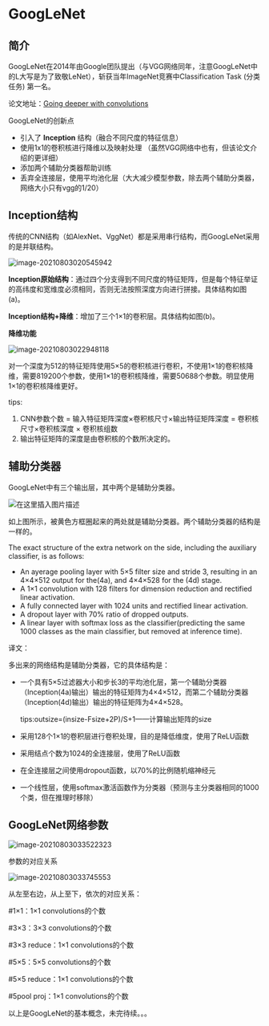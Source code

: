 # GoogLeNet

## 简介

GoogLeNet在2014年由Google团队提出（与VGG网络同年，注意GoogLeNet中的L大写是为了致敬LeNet），斩获当年ImageNet竞赛中Classification Task (分类任务) 第一名。

论文地址：[Going deeper with convolutions](https://arxiv.org/abs/1409.4842)

GoogLeNet的创新点

- 引入了 **Inception** 结构（融合不同尺度的特征信息）
- 使用1x1的卷积核进行降维以及映射处理 （虽然VGG网络中也有，但该论文介绍的更详细）
- 添加两个辅助分类器帮助训练
- 丢弃全连接层，使用平均池化层（大大减少模型参数，除去两个辅助分类器，网络大小只有vgg的1/20）

## Inception结构

传统的CNN结构（如AlexNet、VggNet）都是采用串行结构，而GoogLeNet采用的是并联结构。

![image-20210803020545942](C:\Users\Lenovo\AppData\Roaming\Typora\typora-user-images\image-20210803020545942.png)

**Inception原始结构**：通过四个分支得到不同尺度的特征矩阵，但是每个特征举证的高纬度和宽维度必须相同，否则无法按照深度方向进行拼接。具体结构如图(a)。

**Inception结构+降维**：增加了三个1×1的卷积层。具体结构如图(b)。

**降维功能**

![image-20210803022948118](C:\Users\Lenovo\AppData\Roaming\Typora\typora-user-images\image-20210803022948118.png)

对一个深度为512的特征矩阵使用5×5的卷积核进行卷积，不使用1×1的卷积核降维，需要819200个参数，使用1×1的卷积核降维，需要50688个参数。明显使用1×1的卷积核降维更好。

tips:

1. CNN参数个数 = 输入特征矩阵深度×卷积核尺寸×输出特征矩阵深度 = 卷积核尺寸×卷积核深度 × 卷积核组数
2. 输出特征矩阵的深度是由卷积核的个数所决定的。



## 辅助分类器

GoogLeNet中有三个输出层，其中两个是辅助分类器。

![在这里插入图片描述](https://img-blog.csdnimg.cn/20200717161450737.png?#pic_center)

如上图所示，被黄色方框圈起来的两处就是辅助分类器。两个辅助分类器的结构是一样的。

The exact structure of the extra network on the side, including the auxiliary classifier, is as follows:

* An ayerage pooling layer with 5×5 filter size and stride 3, resulting in an 4×4×512 output for the(4a), and 4×4×528 for the (4d) stage.
*  A 1×1 convolution with 128 filters for dimension reduction and rectified linear activation.
* A fully connected layer with 1024 units and rectified linear activation.
* A dropout layer with 70% ratio of dropped outputs.
* A linear layer with softmax loss as the classifier(predicting the same 1000 classes as the main classifier, but removed at inference time).

译文：

多出来的网络结构是辅助分类器，它的具体结构是：

* 一个具有5×5过滤器大小和步长3的平均池化层，第一个辅助分类器（Inception(4a)输出）输出的特征矩阵为4×4×512，而第二个辅助分类器（Inception(4d)输出）输出的特征矩阵为4×4×528。

  tips:outsize=(insize-Fsize+2P)/S+1——计算输出矩阵的size

* 采用128个1×1的卷积层进行卷积处理，目的是降低维度，使用了ReLU函数
* 采用结点个数为1024的全连接层，使用了ReLU函数
* 在全连接层之间使用dropout函数，以70%的比例随机缩神经元
* 一个线性层，使用softmax激活函数作为分类器（预测与主分类器相同的1000个类，但在推理时移除）

## GoogLeNet网络参数

![image-20210803033522323](C:\Users\Lenovo\AppData\Roaming\Typora\typora-user-images\image-20210803033522323.png)

参数的对应关系

![image-20210803033745553](C:\Users\Lenovo\AppData\Roaming\Typora\typora-user-images\image-20210803033745553.png)

从左至右边，从上至下，依次的对应关系：

#1×1：1×1 convolutions的个数

#3×3：3×3 convolutions的个数

#3×3 reduce：1×1 convolutions的个数

#5×5：5×5 convolutions的个数

#5×5 reduce：1×1 convolutions的个数

#5pool proj：1×1 convolutions的个数



以上是GoogLeNet的基本概念，未完待续。。。